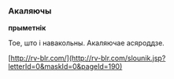 ### Акаляючы
**прыметнік**

Тое, што і навакольны. Акаляючае асяроддзе.

<a rel="author">[http://rv-blr.com/](http://rv-blr.com/slounik.jsp?letterId=0&maskId=0&pageId=190)</a>

